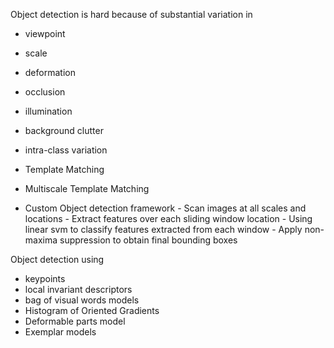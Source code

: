 
Object detection is hard because of substantial variation in
- viewpoint
- scale
- deformation
- occlusion
- illumination
- background clutter
- intra-class variation


- Template Matching
- Multiscale Template Matching
- Custom Object detection framework
        - Scan images at all scales and locations
        - Extract features over each sliding window location
        - Using linear svm to classify features extracted from each window
        - Apply non-maxima suppression to obtain final bounding boxes

Object detection using
 - keypoints
 - local invariant descriptors
 - bag of visual words models
 - Histogram of Oriented Gradients
 - Deformable parts model
 - Exemplar models
